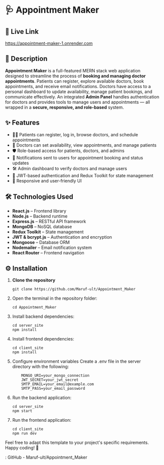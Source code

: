# 🩺 Appointment Maker

## 🔗 Live Link  
https://appointment-maker-1.onrender.com

## 📌 Description  
**Appointment Maker** is a full-featured MERN stack web application designed to streamline the process of **booking and managing doctor appointments**. Patients can register, explore available doctors, book appointments, and receive email notifications. Doctors have access to a personal dashboard to update availability, manage patient bookings, and communicate effectively. An integrated **Admin Panel** handles authentication for doctors and provides tools to manage users and appointments — all wrapped in a **secure, responsive, and role-based** system.

## ✨ Features  
- 🧑‍⚕️ Patients can register, log in, browse doctors, and schedule appointments  
- 📅 Doctors can set availability, view appointments, and manage patients  
- 🛡️ Role-based access for patients, doctors, and admins  
- 📧 Notifications sent to users for appointment booking and status updates  
- 🛠️ Admin dashboard to verify doctors and manage users  
- 🔐 JWT-based authentication and Redux Toolkit for state management  
- 📱 Responsive and user-friendly UI

## 🛠️ Technologies Used  
- **React.js** – Frontend library  
- **Node.js** – Backend runtime  
- **Express.js** – RESTful API framework  
- **MongoDB** – NoSQL database  
- **Redux Toolkit** – State management  
- **JWT & bcrypt.js** – Authentication and encryption  
- **Mongoose** – Database ORM  
- **Nodemailer** – Email notification system  
- **React Router** – Frontend navigation

## ⚙️ Installation

1. **Clone the repository**  
   ```
   git clone https://github.com/Maruf-ult/Appointment_Maker
   ```
   
2. Open the terminal in the repository folder:
 
   ```
   cd Appointment_Maker
    ```

3. Install backend dependencies:

   ```
   cd server_site
   npm install
    ```

4. Install frontend dependencies:
   
   ```
   cd client_site
   npm install
     ```
5. Configure environment variables
     Create a .env file in the server directory with the following:
   
     ```
         MONGO_URI=your_mongo_connection
         JWT_SECRET=your_jwt_secret
         SMTP_EMAIL=your_email@example.com
         SMTP_PASS=your_email_password
     ```

6. Run the backend application:
   
   ```
   cd server_site
   npm start
   ```
   
7. Run the frontend application:
   
   ```
   cd client_site
   npm run dev
   ```   

   
Feel free to adapt this template to your project's specific requirements. Happy coding! 🚀

: GitHub - Maruf-ult/Appointment_Maker


   
